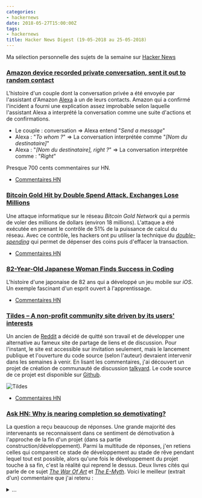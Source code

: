 ```yaml
---
categories:
- hackernews
date: 2018-05-27T15:00:00Z
tags:
- hackernews
title: Hacker News Digest (19-05-2018 au 25-05-2018)
---
```


Ma sélection personnelle des sujets de la semaine sur
[Hacker News](https://news.ycombinator.com/)

### [Amazon device recorded private conversation, sent it out to random contact](https://news.ycombinator.com/item?id=17145204)
L'histoire d'un couple dont la conversation privée a été envoyée par l'assistant
d'Amazon [Alexa](https://fr.wikipedia.org/wiki/Amazon_Alexa) à un de leurs
contacts. Amazon qui a confirmé l'incident a fourni une explication assez
improbable selon laquelle l'assistant Alexa a interprété la conversation comme
une suite d'actions et de confirmations.

   - Le couple : conversation => Alexa entend "*Send a message*"
   - Alexa : "*To whom ?*" => La conversation interprétée comme "*[Nom
   du destinataire]*"
   - Alexa : "*[Nom du destinataire], right ?*" => La conversation interprétée
   comme : "*Right*"

Presque 700 cents commentaires sur HN.

- [Commentaires HN](https://news.ycombinator.com/item?id=17145204&p=2)

### [Bitcoin Gold Hit by Double Spend Attack, Exchanges Lose Millions](https://www.ccn.com/bitcoin-gold-hit-by-double-spend-attack-exchanges-lose-millions/)
Une attaque informatique sur le réseau *Bitcoin Gold Network* qui a permis de
voler des millions de dollars (environ 18 millions). L'attaque a été exécutée en
prenant le contrôle de 51% de la puissance de calcul du réseau. Avec ce
contrôle, les hackers ont pu utiliser la technique du *[double-spending](https://en.wikipedia.org/wiki/Double-spending)* qui
permet de dépenser des coins puis d'effacer la transaction.

- [Commentaires HN](https://news.ycombinator.com/item?id=17138356)

### [	82-Year-Old Japanese Woman Finds Success in Coding](https://www.aarp.org/work/working-at-50-plus/info-2018/worlds-oldest-app-developer-fd.html)
L'histoire d'une japonaise de 82 ans qui a développé un jeu mobile sur *iOS*. Un
exemple fascinant d'un esprit ouvert à l'apprentissage.

- [Commentaires HN](https://news.ycombinator.com/item?id=17120448)

### [Tildes – A non-profit community site driven by its users' interests](https://blog.tildes.net/announcing-tildes)
Un ancien de [Reddit](https://www.reddit.com/) a décidé de quitté son travail et de développer une
alternative au fameux site de partage de liens et de discussion. Pour l'instant,
le site est accessible sur invitation seulement, mais le lancement publique et
l'ouverture du code source (selon l'auteur) devraient intervenir dans les
semaines à venir. En lisant les commentaires, j'ai découvert un projet de
création de communauté de discussion [talkyard](https://www.talkyard.io). Le
code source de ce projet est disponible sur [Github](https://github.com/debiki/talkyard).

![Tildes](/assets/images/tildes-screenshot.png )

- [Commentaires HN](https://news.ycombinator.com/item?id=17103093)

### [Ask HN: Why is nearing completion so demotivating?](https://news.ycombinator.com/item?id=17138794)
La question a reçu beaucoup de réponses. Une grande majorité des intervenants
se reconnaissent dans ce sentiment de démotivation à l'approche de la fin d'un
projet (dans sa partie construction/développement). Parmi la multitude de
réponses, j'en retiens celles qui comparent ce stade de développement au stade
de rêve pendant lequel tout est possible, alors qu'une fois le développement du
projet touche à sa fin, c'est la réalité qui reprend le dessus. Deux livres
cités qui parle de ce sujet [*The War Of Art*](https://www.amazon.fr/War-Art-Through-Creative-Battles/dp/1936891026) et [*The E-Myth*](https://www.amazon.fr/Myth-Revisited-Small-Businesses-About/dp/0887307280). Voici le
meilleur (extrait d'un) commentaire que j'ai retenu :

<details>
  <summary>...</summary>
  ... in the dream stage it is possible; everything is possible. In the reality stage, it will only be what it is.
</details>
